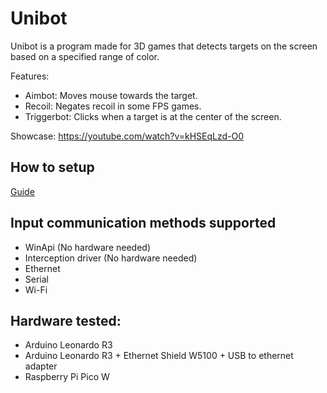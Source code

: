 # Unibot

Unibot is a program made for 3D games that detects targets on the screen based on a specified range of color.  
  
Features:
- Aimbot: Moves mouse towards the target.  
- Recoil: Negates recoil in some FPS games.  
- Triggerbot: Clicks when a target is at the center of the screen.  
  
Showcase: https://youtube.com/watch?v=kHSEqLzd-O0  

## How to setup
[Guide](https://github.com/vike256/Unibot/wiki/Guide)

## Input communication methods supported
- WinApi (No hardware needed)
- Interception driver (No hardware needed)
- Ethernet
- Serial
- Wi-Fi

## Hardware tested:  
- Arduino Leonardo R3
- Arduino Leonardo R3 + Ethernet Shield W5100 + USB to ethernet adapter 
- Raspberry Pi Pico W